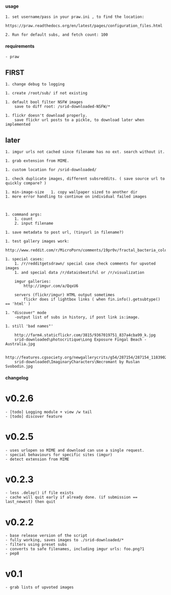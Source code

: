 #### usage ####

	1. set username/pass in your praw.ini , to find the location:
		https://praw.readthedocs.org/en/latest/pages/configuration_files.html

	2. Run for default subs, and fetch count: 100

#### requirements ####

	- praw

## FIRST ##
	1. change debug to logging

	1. create /root/sub/ if not existing

	1. default bool filter NSFW images
		save to diff root: /srid-downloaded-NSFW/*

	1. flickr doesn't download properly.
		save flickr url posts to a pickle, to download later when implemented

## later ##

	1. imgur urls not cached since filename has no ext. search without it.

	1. grab extension from MIME.

	1. custom location for /srid-downloaded/

	1. check duplicate images, different subsreddits. ( save source url to quickly compare? )

	1. min-image-size 	1. copy wallpaper sized to another dir
	1. more error handling to continue on individual failed images



	1. command args:
		1. count
		2. input filename

	1. save metadata to post url, (tinyurl in filename?)

	1. test gallery images work:
		http://www.reddit.com/r/MicroPorn/comments/19pr0v/fractal_bacteria_colonies_xpost_from_rbiology/

	1. special cases:
		1. /r/redditgetsdrawn/ special case check comments for upvoted images
		1. and special data /r/dataisbeatiful or /r/visualization

		imgur galleries:
			http://imgur.com/a/QqxU6

		servers (flickr/imgur) HTML output sometimes
			flickr does if lightbox links ( when fin.info().getsubtype() == 'html' )

	1. "discover" mode
		-output list of subs in history, if post link is:image.

	1. still 'bad names"'

		http://farm4.staticflickr.com/3815/9367019751_837a4cba99_k.jpg
		srid-downloaded\photocritique\Long Exposure Fingal Beach - Australia.jpg

		http://features.cgsociety.org/newgallerycrits/g54/287154/287154_1183902527_large.jpg
		srid-downloaded\ImaginaryCharacters\Necromant by Ruslan Svobodin.jpg

#### changelog ####

# v0.2.6
	- [todo] Logging module + view /w tail
	- [todo] discover feature

# v0.2.5
	- uses urlopen so MIME and download can use a single request.
	- special behaviours for specific sites (imgur)
	- detect extension from MIME

# v0.2.3
	- less .delay() if file exists
	- cache will quit early if already done. (if submission == last_newest) then quit

# v0.2.2
	- base release version of the script
	- fully working, saves images to ./srid-downloaded/*
	- filters using preset subs
	- converts to safe filenames, including imgur urls: foo.png?1
	- pep8

# v0.1
	- grab lists of upvoted images
